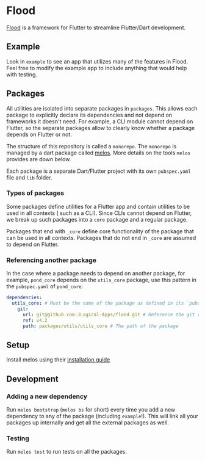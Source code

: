 # Flood

[Flood](https://www.flooddev.com) is a framework for Flutter to streamline Flutter/Dart development.

## Example

Look in `example` to see an app that utilizes many of the features in Flood. Feel free to
modify the example app to include anything that would help with testing.

## Packages

All utilities are isolated into separate packages in `packages`. This allows each package to
explicitly declare its dependencies and not depend on frameworks it doesn't need. For example, a CLI
module cannot depend on Flutter, so the separate packages allow to clearly know whether a package
depends on Flutter or not.

The structure of this repository is called a `monorepo`. The `monorepo` is managed by a dart package
called [melos](https://pub.dev/packages/melos). More details on the tools `melos` provides are down
below.

Each package is a separate Dart/Flutter project with its own `pubspec.yaml` file and `lib` folder.

### Types of packages

Some packages define utilities for a Flutter app and contain utilities to be used in all contexts (
such as a CLI). Since CLIs cannot depend on Flutter, we break up such packages into a `core` package
and a regular package.

Packages that end with `_core` define core functionality of the package that can be used in all
contexts. Packages that do not end in `_core` are assumed to depend on Flutter.

### Referencing another package

In the case where a package needs to depend on another package, for example, `pond_core`
depends on the `utils_core` package, use this pattern in the `pubspec.yaml` of `pond_core`:

```yaml
dependencies:
  utils_core: # Must be the name of the package as defined in its `pubspec.yaml` `name` field. 
    git:
      url: git@github.com:JLogical-Apps/flood.git # Reference the git repository.
      ref: v4.2
      path: packages/utils/utils_core # The path of the package 
```

## Setup

Install melos using their [installation guide](https://pub.dev/packages/melos#getting-started)

## Development

### Adding a new dependency

Run `melos bootstrap` (`melos bs` for short) every time you add a new dependency to any of the
package (including `example`!). This will link all your packages up internally and get all the
external packages as well.

### Testing

Run `melos test` to run tests on all the packages.
